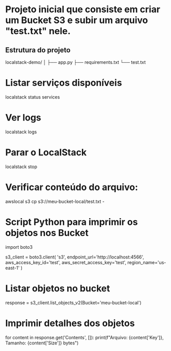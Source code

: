 # Projeto inicial que consiste em criar um Bucket S3 e subir um arquivo "test.txt" nele.


## Estrutura do projeto

localstack-demo/
│
├── app.py
├── requirements.txt
└── test.txt





# Listar serviços disponíveis
localstack status services

# Ver logs
localstack logs

# Parar o LocalStack
localstack stop


# Verificar conteúdo do arquivo:

awslocal s3 cp s3://meu-bucket-local/test.txt -

# Script Python para imprimir os objetos nos Bucket

import boto3

s3_client = boto3.client(
    's3', 
    endpoint_url='http://localhost:4566',
    aws_access_key_id='test',
    aws_secret_access_key='test',
    region_name='us-east-1'
)

# Listar objetos no bucket
response = s3_client.list_objects_v2(Bucket='meu-bucket-local')

# Imprimir detalhes dos objetos
for content in response.get('Contents', []):
    print(f"Arquivo: {content['Key']}, Tamanho: {content['Size']} bytes")
